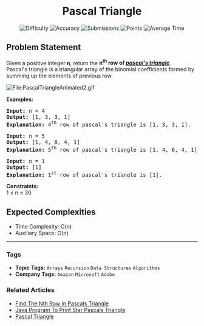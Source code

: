 <h1 align="center">Pascal Triangle</h1>

<p align="center">
  <img alt="Difficulty" title="Difficulty" src="https://custom-icon-badges.demolab.com/badge/Difficulty: Medium-1F222E?style=for-the-badge&logoColor=white&logo=fire"/>
  <img alt="Accuracy" title="Accuracy" src="https://custom-icon-badges.demolab.com/badge/Accuracy: 23.68%25-1F222E?style=for-the-badge&logoColor=white&logo=target"/>
  <img alt="Submissions" title="Submissions" src="https://custom-icon-badges.demolab.com/badge/Submissions: 131K+-1F222E?style=for-the-badge&logoColor=white&logo=repo"/>
  <img alt="Points" title="Points" src="https://custom-icon-badges.demolab.com/badge/Points: 4-1F222E?style=for-the-badge&logoColor=white&logo=award"/>
  <img alt="Average Time" title="Average Time" src="https://custom-icon-badges.demolab.com/badge/Average%20Time: 20m-1F222E?style=for-the-badge&logoColor=white&logo=clock"/>
</p>

## Problem Statement

Given a positive integer <b>n</b>, return the <b>n<sup>th</sup> row of [<i>pascal's triangle</i>](https://en.wikipedia.org/wiki/Pascal%27s_triangle)</b>.<br>Pascal's triangle is a triangular array of the binomial coefficients formed by summing up the elements of previous row.<br>

<img src="https://upload.wikimedia.org/wikipedia/commons/0/0d/PascalTriangleAnimated2.gif" alt="File:PascalTriangleAnimated2.gif" title=""/>

<b>Examples:</b>

<pre><b>Input: </b>n = 4
<b>Output:</b> [1, 3, 3, 1]
<b>Explanation:</b> 4<sup>th</sup> row of pascal's triangle is [1, 3, 3, 1].</pre>

<pre><b>Input: </b>n = 5
<b>Output:</b> [1, 4, 6, 4, 1]
<b>Explanation:</b> 5<sup>th</sup> row of pascal's triangle is [1, 4, 6, 4, 1].<br></pre>

<pre><b>Input: </b>n = 1
<b>Output:</b> [1]
<b>Explanation:</b> 1<sup>st</sup> row of pascal's triangle is [1].</pre>

<b>Constraints:</b><br>1 ≤ n ≤ 30

## Expected Complexities
- Time Complexity: O(n)
- Auxiliary Space: O(n)

<hr>

### Tags
- **Topic Tags:** `Arrays` `Recursion` `Data Structures` `Algorithms`
- **Company Tags:** `Amazon` `Microsoft` `Adobe`

### Related Articles
- [Find The Nth Row In Pascals Triangle](https://www.geeksforgeeks.org/find-the-nth-row-in-pascals-triangle/)
- [Java Program To Print Star Pascals Triangle](https://www.geeksforgeeks.org/java-program-to-print-star-pascals-triangle/)
- [Pascal Triangle](https://www.geeksforgeeks.org/pascal-triangle/)
